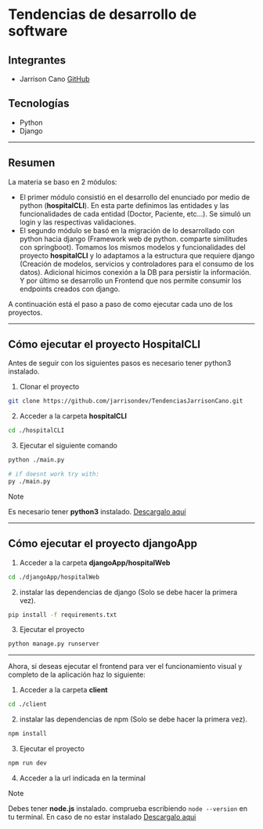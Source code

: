# Tendencias de desarrollo de software

## Integrantes
- Jarrison Cano [GitHub](https://github.jarrison.dev)


## Tecnologías
- Python
- Django

---
## Resumen
La materia se baso en 2 módulos:

- El primer módulo consistió en el desarrollo del enunciado por medio de python (**hospitalCLI**). En esta parte definimos las entidades y las funcionalidades de cada entidad (Doctor, Paciente, etc...). Se simuló un login y las respectivas validaciones.
- El segundo módulo se basó en la migración de lo desarrollado con python hacia django (Framework web de python. comparte similitudes con springboot). Tomamos los mismos modelos y funcionalidades del proyecto **hospitalCLI** y lo adaptamos a la estructura que requiere django (Creación de modelos, servicios y controladores para el consumo de los datos). Adicional hicimos conexión a la DB para persistir la información. Y por último se desarrollo un Frontend que nos permite consumir los endpoints creados con django.

A continuación está el paso a paso de como ejecutar cada uno de los proyectos.

---
## Cómo ejecutar el proyecto HospitalCLI
Antes de seguir con los siguientes pasos es necesario tener python3 instalado.

1. Clonar el proyecto
```bash
git clone https://github.com/jarrisondev/TendenciasJarrisonCano.git
```

2. Acceder a la carpeta **hospitalCLI**
```bash
cd ./hospitalCLI
```

3. Ejecutar el siguiente comando

```bash
python ./main.py

# if doesnt work try with:
py ./main.py
```

> [!NOTE]
> Es necesario tener **python3** instalado. [Descargalo aquí](https://www.python.org/downloads/)
---

## Cómo ejecutar el proyecto djangoApp

1. Acceder a la carpeta **djangoApp/hospitalWeb**
```bash
cd ./djangoApp/hospitalWeb
```

2. instalar las dependencias de django (Solo se debe hacer la primera vez).
```bash
pip install -f requirements.txt
```

3. Ejecutar el proyecto
```bash
python manage.py runserver
```

---

Ahora, si deseas ejecutar el frontend para ver el funcionamiento visual y completo de la aplicación haz lo siguiente:

1. Acceder a la carpeta **client**
```bash
cd ./client
```

2. instalar las dependencias de npm (Solo se debe hacer la primera vez).
```bash
npm install
```

3. Ejecutar el proyecto
```bash
npm run dev
```
4. Acceder a la url indicada en la terminal

> [!NOTE]
> Debes tener **node.js** instalado. comprueba escribiendo ```node --version``` en tu terminal. En caso de no estar instalado [Descargalo aqui](https://nodejs.org/en)
